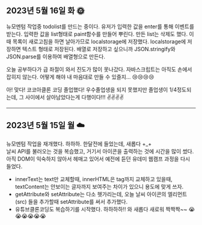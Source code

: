 <h2>2023년 5월 16일 화 🌞</h2>

뉴모멘텀 작업중 todolist를 만드는 중이다.
유저가 입력한 값을 enter를 통해 이벤트를 받는다.
입력한 값을 list형태로 paint함수를 만들어 뿌린다.
만든 list는 삭제도 했다.
이때 목록이 새로고침을 하면 날아가므로 localstorage에 저장했다. localstorage에 저장하면 텍스트 형태로 저장된다. 배열로 저장하고 싶으니까 JSON.stringify와 JSON.parse를 이용하여 배열형으로 만든다.

오늘 공부하다가 급 좌절이 와서 진도가 많이 못나갔다. 자바스크립트는 아직도 손에서 잡히지 않는다. 어떻게 해야 내 마음대로 만들 수 있즐지... 😢😢😢😢

아! 맞다! 코코아클론 코딩 졸업했다! 우수졸업생을 되지 못했지만 졸업생이 1/4정도되는데, 그 사이에서 살아남았다는게 다행이다!!!
✌️✌️✌️✌️

<hr>
<h2>2023년 5월 15일 월 ☁️</h2>

뉴모멘텀 작업을 재개했다.
하하하. 한달전에 들었는데, 새롭다 +\_+ <br>
날씨 API를 불러오는 것을 복습했고, 거기서 아이콘을 출력하는 것에 시간을 많이 썼다. 아직 DOM이 익숙하지 않아서 헤매고 있어서 예전에 듣던 유데미 웹캠프 과정을 다시 들었다.

- innerText는 text만 교체할때, innerHTML은 tag까지 교체하고 있을때, textContent는 안보이는 글자까지 보여주는 차이가 있으니 용도에 맞게 쓰자.
- getAttribute와 setAttribute는 다소 헷가리는데, 오늘 날씨 아이콘의 엘리먼트(src) 들을 추가할때 setAttribute를 써서 추가했다.
- 유튜브클론코딩도 복습하기를 시작했다. 하하하하!! 와 새롭다 새로워 짝짝짝~~
  😭😭😭😭😭😭
